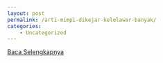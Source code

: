 ```yaml
---
layout: post
permalink: /arti-mimpi-dikejar-kelelawar-banyak/
categories:
    - Uncategorized
---
```


[Baca Selengkapnya](/06)